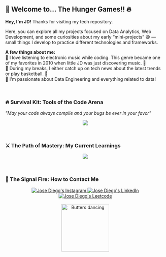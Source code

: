 ## 🎯 Welcome to... The Hunger Games!! 🔥

**Hey, I'm JD!** Thanks for visiting my tech repository.

Here, you can explore all my projects focused on Data Analytics, Web Development, and some curiosities about my early <q>mini-projects</q> 😅 —small things I develop to practice different technologies and frameworks.

**A few things about me:**
<br> 🔹 I love listening to electronic music while coding. This genre became one of my favorites in 2010 when little JD was just discovering music. 🎵
<br> 🔹 During my breaks, I either catch up on tech news about the latest trends or play basketball. 🏀
<br> 🔹 I'm passionate about Data Engineering and everything related to data!

<br>

### 🔥 Survival Kit: Tools of the Code Arena  
*"May your code always compile and your bugs be ever in your favor"* 

<p align="center">
  <a href="https://skillicons.dev">
        <img src="https://skillicons.dev/icons?i=js,py,cs,ts,html,css,vue,dotnet,tailwind,mongodb,mysql,git,github,selenium,gherkin,anaconda,firebase,figma,visualstudio,vite,vscode&perline=7" />

  </a>
</p>

<br>

### ⚔️ The Path of Mastery: My Current Learnings

<p align="center">
  <a href="https://skillicons.dev">
        <img src="https://skillicons.dev/icons?i=react,docker,azure,bash&perline=7" />
  </a>
</p>

<br>

### 📡 The Signal Fire: How to Contact Me

<div align="center" style="text-align:center">
  <a href="https://www.instagram.com/josehuamani_20/">
    <img src="https://img.shields.io/badge/Instagram-E4405F?style=for-the-badge&logo=instagram&logoColor=white"
            alt="Jose Diego's Instagram">
  </a>
  <a href="www.linkedin.com/in/josédiegohuamanisánchez">
    <img src="https://img.shields.io/badge/LinkedIn-0A66C2?style=for-the-badge&logo=linkedin&logoColor=white"
            alt="Jose Diego's LinkedIn">
  </a>
  <a href="https://leetcode.com/u/josediegohuamani/">
    <img src="https://img.shields.io/badge/LeetCode-000000?style=for-the-badge&logo=leetcode&logoColor=orange"
            alt="Jose Diego's Leetcode">
  </a>
</div>

<br>

<div align="center">
  <img src="https://media1.giphy.com/media/v1.Y2lkPTc5MGI3NjExamVseDZmNjR1eTB3bHhtaHEya2I5M3NtcnppcmwzbTBtdm8ybTVqdSZlcD12MV9pbnRlcm5hbF9naWZfYnlfaWQmY3Q9cw/SqqNETwLOEu6VbHLNj/giphy.gif" width="150" alt="Butters dancing" /> 
</div>
